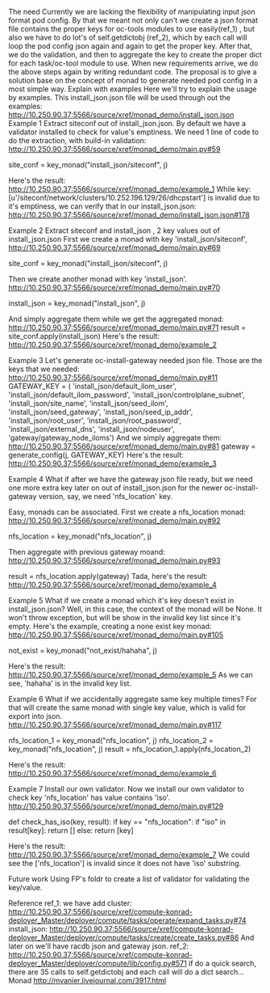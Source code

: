 The need
Currently we are lacking the flexibility of manipulating input json format pod config.
By that we meant not only can't we create a json format file contains the proper keys
for oc-tools modules to use easily(ref_1) , but also we have to do lot's of self.getdictobj (ref_2),
which by each call will loop the pod config json again and again to get the proper key.
After that, we do the validation, and then to aggregate the key to create the proper dict for each
task/oc-tool module to use.
When new requirements arrive, we do the above steps again by writing redundant code.
The proposal is to give a solution base on the concept of monad to generate needed
pod config in a most simple way.
Explain with examples
Here we'll try to explain the usage by examples.
This install_json.json file will be used through out the examples:
http://10.250.90.37:5566/source/xref/monad_demo/install_json.json
Example 1
Extract siteconf out of install_json.json.
By default we have a validator installed to check for value's emptiness.
We need 1 line of code to do the extraction, with build-in validation:
http://10.250.90.37:5566/source/xref/monad_demo/main.py#59
 
site_conf = key_monad("install_json/siteconf", j)

Here's the result:
http://10.250.90.37:5566/source/xref/monad_demo/example_1
While key:
[u'/siteconf/network/clusters/10.252.196.129/26/dhcpstart']
is invalid due to it's emptiness, we can verify that in our install_json.json:
http://10.250.90.37:5566/source/xref/monad_demo/install_json.json#178
 
Example 2
Extract siteconf and install_json , 2 key values out of install_json.json
First we create a monad with key 'install_json/siteconf',
http://10.250.90.37:5566/source/xref/monad_demo/main.py#69
 
site_conf = key_monad("install_json/siteconf", j)

Then we create another monad with key 'install_json'.
http://10.250.90.37:5566/source/xref/monad_demo/main.py#70
 
install_json = key_monad("install_json", j)

And simply aggregate them while we get the aggregated monad:
http://10.250.90.37:5566/source/xref/monad_demo/main.py#71
result = site_conf.apply(install_json)
Here's the result:
http://10.250.90.37:5566/source/xref/monad_demo/example_2

Example 3
Let's generate oc-install-gateway needed json file.
Those are the keys that we needed:
http://10.250.90.37:5566/source/xref/monad_demo/main.py#11
GATEWAY_KEY = (
    'install_json/default_ilom_user',
    'install_json/default_ilom_password',
    'install_json/controlplane_subnet',
    'install_json/site_name',
    'install_json/seed_ilom',
    'install_json/seed_gateway',
    'install_json/seed_ip_addr',
    'install_json/root_user',
    'install_json/root_password',
    'install_json/external_dns',
    'install_json/nodeuser',
    'gateway/gateway_node_iloms')
And we simply aggregate them:
http://10.250.90.37:5566/source/xref/monad_demo/main.py#81
gateway = generate_config(j, GATEWAY_KEY)
Here's the result:
http://10.250.90.37:5566/source/xref/monad_demo/example_3

Example 4
What if after we have the gateway json file ready, but we need one more
extra key later on out of install_json.json for the newer oc-install-gateway version,
say, we need 'nfs_location' key.

Easy, monads can be associated.
First we create a nfs_location monad:
http://10.250.90.37:5566/source/xref/monad_demo/main.py#92
 
nfs_location = key_monad("nfs_location", j)

Then aggregate with previous gateway moand:
http://10.250.90.37:5566/source/xref/monad_demo/main.py#93
 
result = nfs_location.apply(gateway)
Tada, here's the result:
http://10.250.90.37:5566/source/xref/monad_demo/example_4

Example 5
What if we create a monad which it's key doesn't exist in install_json.json?
Well, in this case, the context of the monad will be None.
It won't throw exception, but will be show in the invalid key list since it's empty.
Here's the example, creating a none exist key monad:
http://10.250.90.37:5566/source/xref/monad_demo/main.py#105
 
not_exist = key_monad("not_exist/hahaha", j)

Here's the result:
http://10.250.90.37:5566/source/xref/monad_demo/example_5
As we can see, 'hahaha' is in the invalid key list.

Example 6
What if we accidentally aggregate same key multiple times?
For that will create the same monad with single key value, which is
valid for export into json.
http://10.250.90.37:5566/source/xref/monad_demo/main.py#117
 
nfs_location_1 = key_monad("nfs_location", j)
nfs_location_2 = key_monad("nfs_location", j)
result = nfs_location_1.apply(nfs_location_2)

Here's the result:
http://10.250.90.37:5566/source/xref/monad_demo/example_6

Example 7
Install our own validator.
Now we install our own validator to check key 'nfs_location' has value contains
'iso'.
http://10.250.90.37:5566/source/xref/monad_demo/main.py#129
 
def check_has_iso(key, result):
        if key == "nfs_location":
            if "iso" in result[key]:
                return []
            else:
                return [key]

Here's the result:
http://10.250.90.37:5566/source/xref/monad_demo/example_7
We could see the ['nfs_location'] is invalid since it does not have 'iso' substring.

Future work
Using FP's foldr to create a list of validator for validating the key/value.
 
Reference
ref_1:
we have add cluster:
http://10.250.90.37:5566/source/xref/compute-konrad-deployer_Master/deployer/compute/tasks/operate/expand_tasks.py#74
install_json:
http://10.250.90.37:5566/source/xref/compute-konrad-deployer_Master/deployer/compute/tasks/create/create_tasks.py#86
And later on we'll have racdb json and gateway json.
ref_2:
http://10.250.90.37:5566/source/xref/compute-konrad-deployer_Master/deployer/compute/lib/config.py#571
if do a quick search, there are 35 calls to self.getdictobj
and each call will do a dict search...
Monad
http://mvanier.livejournal.com/3917.html
